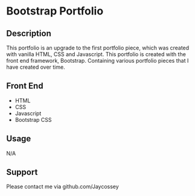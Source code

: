 # Bootstrap Portfolio

## Description

This portfolio is an upgrade to the first portfolio piece, which was created with vanilla HTML, CSS and Javascript. This portfolio is created with the front end framework, Bootstrap. Containing various portfolio pieces that I have created over time.

## Front End

- HTML
- CSS
- Javascript
- Bootstrap CSS

## Usage

N/A

## Support

Please contact me via github.com/Jaycossey